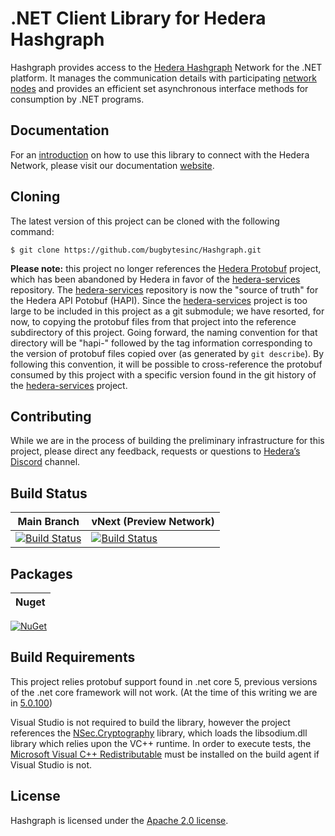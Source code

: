 # .NET Client Library for Hedera Hashgraph

Hashgraph provides access to the [Hedera Hashgraph](https://www.hedera.com/) Network for the .NET platform.  It manages the communication details with participating [network nodes](https://docs.hedera.com/guides/mainnet/mainnet-nodes) and provides an efficient set asynchronous interface methods for consumption by .NET programs.

## Documentation

For an [introduction](https://bugbytesinc.github.io/Hashgraph/tutorials/index.html) on how to use this library to connect with the Hedera Network, please visit our documentation [website](https://bugbytesinc.github.io/Hashgraph/).

## Cloning

The latest version of this project can be cloned with the following command:

```
$ git clone https://github.com/bugbytesinc/Hashgraph.git
```

**Please note:** this project no longer references the [Hedera Protobuf](https://github.com/hashgraph/hedera-protobuf) project, which has been abandoned by Hedera in favor of the [hedera-services](https://github.com/hashgraph/hedera-services) repository.  The [hedera-services](https://github.com/hashgraph/hedera-services) repository is now the "source of truth" for the Hedera API Potobuf (HAPI).  Since the [hedera-services](https://github.com/hashgraph/hedera-services) project is too large to be included in this project as a git submodule; we have resorted, for now, to copying the protobuf files from that project into the reference subdirectory of this project.  Going forward, the naming convention for that directory will be "hapi-" followed by the tag information corresponding to the version of protobuf files copied over (as generated by `git describe`).  By following this convention, it will be possible to cross-reference the protobuf consumed by this project with a specific version found in the git history of the [hedera-services](https://github.com/hashgraph/hedera-services) project.

## Contributing
While we are in the process of building the preliminary infrastructure for this project, please direct any feedback, requests or questions to  [Hedera’s Discord](https://discordapp.com/invite/FFb9YFX) channel.

## Build Status

| Main Branch | vNext (Preview Network)
| - | -
| [![Build Status](https://bugbytes.visualstudio.com/Hashgraph/_apis/build/status/Hashgraph%20TESTNET%20Continuous%20&%20Nightly%20Build?branchName=master)](https://bugbytes.visualstudio.com/Hashgraph/_apis/build/status/Hashgraph%20TESTNET%20Continuous%20&%20Nightly%20Build?branchName=master) | [![Build Status](https://bugbytes.visualstudio.com/Hashgraph/_apis/build/status/Hashgraph%20PREVIEWNET%20Continuous%20&%20Nightly%20Build?branchName=previewnet)](https://bugbytes.visualstudio.com/Hashgraph/_apis/build/status/Hashgraph%20PREVIEWNET%20Continuous%20&%20Nightly%20Build?branchName=previewnet)

## Packages

| Nuget
| - 
[![NuGet](https://img.shields.io/nuget/v/hashgraph.svg)](http://www.nuget.org/packages/hashgraph/)


## Build Requirements
This project relies protobuf support found in .net core 5, 
previous versions of the .net core framework will not work.
(At the time of this writing we are in [5.0.100](https://dotnet.microsoft.com/download/dotnet-core/5.0))

Visual Studio is not required to build the library, however the project
references the [NSec.Cryptography](https://nsec.rocks/) library, which 
loads the libsodium.dll library which relies upon the VC++ runtime. In
order to execute tests, the [Microsoft Visual C++ Redistributable](https://support.microsoft.com/en-us/help/2977003/the-latest-supported-visual-c-downloads)
must be installed on the build agent if Visual Studio is not.

## License
Hashgraph is licensed under the [Apache 2.0 license](https://licenses.nuget.org/Apache-2.0).